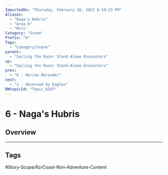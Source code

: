 ```yaml
---
ImportedOn: "Thursday, February 16, 2023 6:10:23 PM"
Aliases:
  - "Naga's Hubris"
  - "Area 6"
  - "Niri"
Category: "Scene"
Prefix: "6"
Tags:
  - "Category/Scene"
parent:
  - "Sailing the Razor Stand-Alone Encounters"
up:
  - "Sailing the Razor Stand-Alone Encounters"
prev:
  - "9 - Merrow Marauder"
next:
  - "1 - Observed by Eagles"
RWtopicId: "Topic_6187"
---
```

# 6 - Naga's Hubris
## Overview

---
## Tags
#Story-Scope/RzrCoast-Non-Adventure-Content

